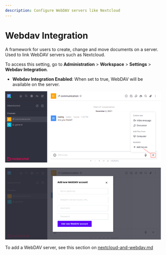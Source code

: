 ```yaml
---
description: Configure WebDAV servers like Nextcloud
---
```


# Webdav Integration

A framework for users to create, change and move documents on a server. Used to link WebDAV servers such as Nextcloud.

To access this setting, go to **Administration** > **Workspace** > **Settings** > **Webdav Integration**.

* **Webdav Integration Enabled**: When set to true, WebDAV will be available on the server.

![](<../../../../.gitbook/assets/image (647) (1) (1) (1) (1) (1) (1).png>)

![](<../../../../.gitbook/assets/image (668) (1) (1) (1) (1) (1) (1) (1).png>)

To add a WebDAV server, see this section on [nextcloud-and-webdav.md](../integrations/nextcloud-and-webdav.md "mention")
